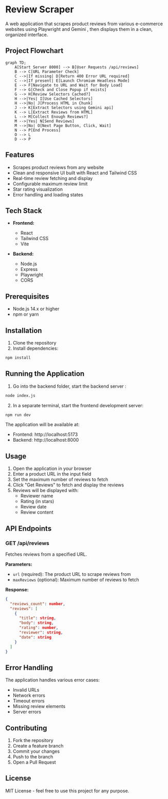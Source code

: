 # Review Scraper

A web application that scrapes product reviews from various e-commerce websites using Playwright and Gemini , then displays them in a clean, organized interface.

## Project Flowchart

```mermaid
graph TD;
    A[Start Server 8000] --> B[User Requests /api/reviews]
    B --> C[URL Parameter Check]
    C -->|If missing| D[Return 400 Error URL required]
    C -->|If present| E[Launch Chromium Headless Mode]
    E --> F[Navigate to URL and Wait for Body Load]
    F --> G[Check and Close Popup if exists]
    G --> H[Review Selectors Cached?]
    H -->|Yes| I[Use Cached Selectors]
    H -->|No| J[Process HTML in Chunk]
    J --> K[Extract Selectors using Gemini api]
    K --> L[Extract Reviews from HTML]
    L --> M[Collect Enough Reviews?]
    M -->|Yes| N[Send Reviews]
    M -->|No| O[Next Page Button, Click, Wait]
    N --> P[End Process]
    O --> L
    D --> P
```

## Features

- Scrapes product reviews from any website
- Clean and responsive UI built with React and Tailwind CSS
- Real-time review fetching and display
- Configurable maximum review limit
- Star rating visualization
- Error handling and loading states

## Tech Stack

- **Frontend:**
  - React
  - Tailwind CSS
  - Vite

- **Backend:**
  - Node.js
  - Express
  - Playwright
  - CORS

## Prerequisites

- Node.js 14.x or higher
- npm or yarn

## Installation

1. Clone the repository
2. Install dependencies:
```bash
npm install
```

## Running the Application

1. Go into the backend folder, start the backend server :
```bash
node index.js
```

2. In a separate terminal, start the frontend development server:
```bash
npm run dev
```

The application will be available at:
- Frontend: http://localhost:5173
- Backend: http://localhost:8000

## Usage

1. Open the application in your browser
2. Enter a product URL in the input field
3. Set the maximum number of reviews to fetch
4. Click "Get Reviews" to fetch and display the reviews
5. Reviews will be displayed with:
   - Reviewer name
   - Rating (in stars)
   - Review date
   - Review content

## API Endpoints

### GET /api/reviews

Fetches reviews from a specified URL.

**Parameters:**
- `url` (required): The product URL to scrape reviews from
- `maxReviews` (optional): Maximum number of reviews to fetch

**Response:**
```json
{
  "reviews_count": number,
  "reviews": [
    {
      "title": string,
      "body": string,
      "rating": number,
      "reviewer": string,
      "date": string
    }
  ]
}
```

## Error Handling

The application handles various error cases:
- Invalid URLs
- Network errors
- Timeout errors
- Missing review elements
- Server errors

## Contributing

1. Fork the repository
2. Create a feature branch
3. Commit your changes
4. Push to the branch
5. Open a Pull Request

## License

MIT License - feel free to use this project for any purpose.
